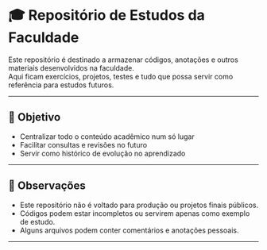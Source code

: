 # 🎓 Repositório de Estudos da Faculdade

Este repositório é destinado a armazenar códigos, anotações e outros materiais desenvolvidos na faculdade.  
Aqui ficam exercícios, projetos, testes e tudo que possa servir como referência para estudos futuros.

---

## 🚀 Objetivo

- Centralizar todo o conteúdo acadêmico num só lugar
- Facilitar consultas e revisões no futuro
- Servir como histórico de evolução no aprendizado

---

## 📌 Observações

- Este repositório não é voltado para produção ou projetos finais públicos.
- Códigos podem estar incompletos ou servirem apenas como exemplo de estudo.
- Alguns arquivos podem conter comentários e anotações pessoais.

---
